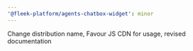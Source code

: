 ```yaml
---
'@fleek-platform/agents-chatbox-widget': minor
---
```


Change distribution name, Favour JS CDN for usage, revised documentation
